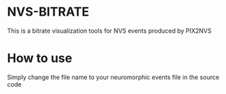 # NVS-BITRATE
This is a bitrate visualization tools for NVS events produced by PIX2NVS

# How to use
Simply change the file name to your neuromorphic events file in the source code
